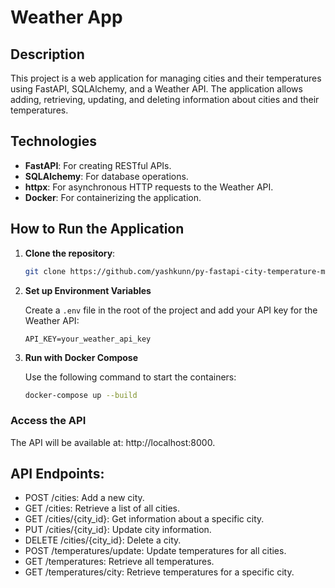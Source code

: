# Weather App

## Description

This project is a web application for managing cities and their temperatures using FastAPI, SQLAlchemy, and a Weather API. The application allows adding, retrieving, updating, and deleting information about cities and their temperatures.

## Technologies

- **FastAPI**: For creating RESTful APIs.
- **SQLAlchemy**: For database operations.
- **httpx**: For asynchronous HTTP requests to the Weather API.
- **Docker**: For containerizing the application.

## How to Run the Application

1. **Clone the repository**:
   ```bash
   git clone https://github.com/yashkunn/py-fastapi-city-temperature-management-api.git

2. **Set up Environment Variables**

   Create a `.env` file in the root of the project and add your API key for the Weather API:

   ```plaintext
   API_KEY=your_weather_api_key
   ```
3. **Run with Docker Compose**

   Use the following command to start the containers:
    ```bash
    docker-compose up --build
    ```
   
### Access the API
The API will be available at: http://localhost:8000.

## API Endpoints:
- POST /cities: Add a new city.
- GET /cities: Retrieve a list of all cities.
- GET /cities/{city_id}: Get information about a specific city.
- PUT /cities/{city_id}: Update city information.
- DELETE /cities/{city_id}: Delete a city.
- POST /temperatures/update: Update temperatures for all cities.
- GET /temperatures: Retrieve all temperatures.
- GET /temperatures/city: Retrieve temperatures for a specific city.
